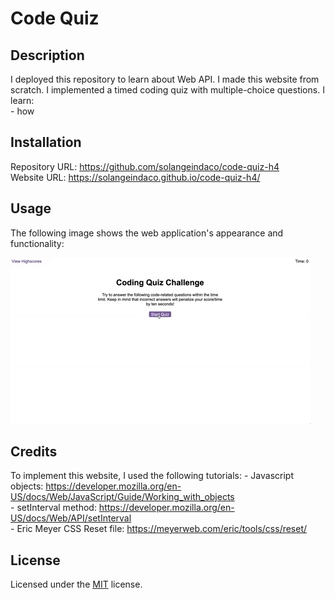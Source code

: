 # Code Quiz

## Description

I deployed this repository to learn about Web API. I made this website from scratch. I implemented a timed coding quiz with multiple-choice questions.
I learn:  
    - how   

## Installation

Repository URL: https://github.com/solangeindaco/code-quiz-h4  
Website URL:  https://solangeindaco.github.io/code-quiz-h4/  

## Usage

The following image shows the web application's appearance and functionality:

![A user clicks through an interactive coding quiz, then enters initials to save the high score before resetting and starting over.](./assets/images/04-web-apis-homework-demo.gif)


## Credits

To implement this website, I used the following tutorials: 
    - Javascript objects: https://developer.mozilla.org/en-US/docs/Web/JavaScript/Guide/Working_with_objects          
    - setInterval method: https://developer.mozilla.org/en-US/docs/Web/API/setInterval   
    - Eric Meyer CSS Reset file: https://meyerweb.com/eric/tools/css/reset/   

## License

Licensed under the [MIT](LICENSE) license.

